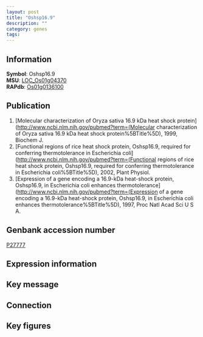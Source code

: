 ```yaml
---
layout: post
title: "Oshsp16.9"
description: ""
category: genes
tags: 
---
```


## Information
__Symbol__: Oshsp16.9  
__MSU__: [LOC_Os01g04370](http://rice.plantbiology.msu.edu/cgi-bin/ORF_infopage.cgi?orf=LOC_Os01g04370)  
__RAPdb__: [Os01g0136100](http://rapdb.dna.affrc.go.jp/viewer/gbrowse_details/irgsp1?name=Os01g0136100)  

## Publication
1. [Molecular characterization of Oryza sativa 16.9 kDa heat shock protein](http://www.ncbi.nlm.nih.gov/pubmed?term=(Molecular characterization of Oryza sativa 16.9 kDa heat shock protein%5BTitle%5D), 1999, Biochem J.
2. [Functional regions of rice heat shock protein, Oshsp16.9, required for conferring thermotolerance in Escherichia coli](http://www.ncbi.nlm.nih.gov/pubmed?term=(Functional regions of rice heat shock protein, Oshsp16.9, required for conferring thermotolerance in Escherichia coli%5BTitle%5D), 2002, Plant Physiol.
3. [Expression of a gene encoding a 16.9-kDa heat-shock protein, Oshsp16.9, in Escherichia coli enhances thermotolerance](http://www.ncbi.nlm.nih.gov/pubmed?term=(Expression of a gene encoding a 16.9-kDa heat-shock protein, Oshsp16.9, in Escherichia coli enhances thermotolerance%5BTitle%5D), 1997, Proc Natl Acad Sci U S A.

## Genbank accession number
[P27777](http://www.ncbi.nlm.nih.gov/nuccore/P27777)

## Expression information

## Key message

## Connection

## Key figures


